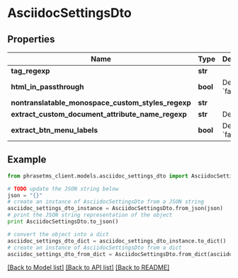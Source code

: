 # AsciidocSettingsDto

## Properties

| Name                                               | Type     | Description                | Notes      |
| -------------------------------------------------- | -------- | -------------------------- | ---------- |
| **tag_regexp**                                     | **str**  |                            | [optional] |
| **html_in_passthrough**                            | **bool** | Default: &#x60;false&#x60; | [optional] |
| **nontranslatable_monospace_custom_styles_regexp** | **str**  |                            | [optional] |
| **extract_custom_document_attribute_name_regexp**  | **str**  | Default: &#x60;.\*&#x60;   | [optional] |
| **extract_btn_menu_labels**                        | **bool** | Default: &#x60;false&#x60; | [optional] |

## Example

```python
from phrasetms_client.models.asciidoc_settings_dto import AsciidocSettingsDto

# TODO update the JSON string below
json = "{}"
# create an instance of AsciidocSettingsDto from a JSON string
asciidoc_settings_dto_instance = AsciidocSettingsDto.from_json(json)
# print the JSON string representation of the object
print AsciidocSettingsDto.to_json()

# convert the object into a dict
asciidoc_settings_dto_dict = asciidoc_settings_dto_instance.to_dict()
# create an instance of AsciidocSettingsDto from a dict
asciidoc_settings_dto_from_dict = AsciidocSettingsDto.from_dict(asciidoc_settings_dto_dict)
```

[[Back to Model list]](../README.md#documentation-for-models) [[Back to API list]](../README.md#documentation-for-api-endpoints) [[Back to README]](../README.md)
